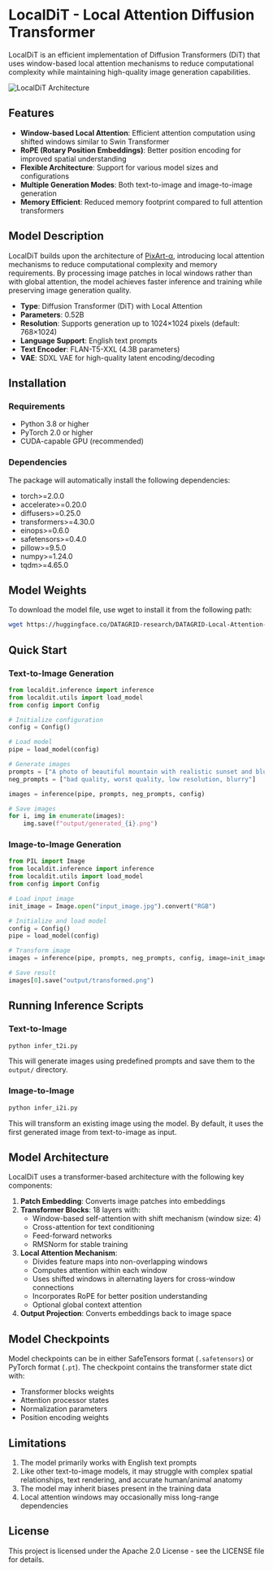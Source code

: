 # LocalDiT - Local Attention Diffusion Transformer

LocalDiT is an efficient implementation of Diffusion Transformers (DiT) that uses window-based local attention mechanisms to reduce computational complexity while maintaining high-quality image generation capabilities.

![LocalDiT Architecture](https://github.com/user-attachments/assets/d5e49e71-163a-4280-8f26-6fe424e9592d)

## Features

- **Window-based Local Attention**: Efficient attention computation using shifted windows similar to Swin Transformer
- **RoPE (Rotary Position Embeddings)**: Better position encoding for improved spatial understanding  
- **Flexible Architecture**: Support for various model sizes and configurations
- **Multiple Generation Modes**: Both text-to-image and image-to-image generation
- **Memory Efficient**: Reduced memory footprint compared to full attention transformers

## Model Description

LocalDiT builds upon the architecture of [PixArt-α](https://huggingface.co/PixArt-alpha/PixArt-XL-2-1024-MS), introducing local attention mechanisms to reduce computational complexity and memory requirements. By processing image patches in local windows rather than with global attention, the model achieves faster inference and training while preserving image generation quality.

- **Type**: Diffusion Transformer (DiT) with Local Attention
- **Parameters**: 0.52B
- **Resolution**: Supports generation up to 1024×1024 pixels (default: 768×1024)
- **Language Support**: English text prompts
- **Text Encoder**: FLAN-T5-XXL (4.3B parameters)
- **VAE**: SDXL VAE for high-quality latent encoding/decoding

## Installation

### Requirements

- Python 3.8 or higher
- PyTorch 2.0 or higher  
- CUDA-capable GPU (recommended)

### Dependencies

The package will automatically install the following dependencies:
- torch>=2.0.0
- accelerate>=0.20.0
- diffusers>=0.25.0
- transformers>=4.30.0
- einops>=0.6.0
- safetensors>=0.4.0
- pillow>=9.5.0
- numpy>=1.24.0
- tqdm>=4.65.0

## Model Weights

To download the model file, use wget to install it from the following path:
```bash
wget https://huggingface.co/DATAGRID-research/DATAGRID-Local-Attention-DiT-v1.0.0-0.52B/resolve/main/LocalDiT-1024.pt -P output/
```

## Quick Start

### Text-to-Image Generation

```python
from localdit.inference import inference
from localdit.utils import load_model
from config import Config

# Initialize configuration
config = Config()

# Load model
pipe = load_model(config)

# Generate images
prompts = ["A photo of beautiful mountain with realistic sunset and blue lake, highly detailed, masterpiece"]
neg_prompts = ["bad quality, worst quality, low resolution, blurry"]

images = inference(pipe, prompts, neg_prompts, config)

# Save images
for i, img in enumerate(images):
    img.save(f"output/generated_{i}.png")
```

### Image-to-Image Generation

```python
from PIL import Image
from localdit.inference import inference
from localdit.utils import load_model
from config import Config

# Load input image
init_image = Image.open("input_image.jpg").convert("RGB")

# Initialize and load model
config = Config()
pipe = load_model(config)

# Transform image
images = inference(pipe, prompts, neg_prompts, config, image=init_image)

# Save result
images[0].save("output/transformed.png")
```

## Running Inference Scripts

### Text-to-Image

```bash
python infer_t2i.py
```

This will generate images using predefined prompts and save them to the `output/` directory.

### Image-to-Image

```bash
python infer_i2i.py
```

This will transform an existing image using the model. By default, it uses the first generated image from text-to-image as input.

## Model Architecture

LocalDiT uses a transformer-based architecture with the following key components:

1. **Patch Embedding**: Converts image patches into embeddings
2. **Transformer Blocks**: 18 layers with:
   - Window-based self-attention with shift mechanism (window size: 4)
   - Cross-attention for text conditioning
   - Feed-forward networks
   - RMSNorm for stable training
3. **Local Attention Mechanism**:
   - Divides feature maps into non-overlapping windows
   - Computes attention within each window
   - Uses shifted windows in alternating layers for cross-window connections
   - Incorporates RoPE for better position understanding
   - Optional global context attention
4. **Output Projection**: Converts embeddings back to image space

## Model Checkpoints

Model checkpoints can be in either SafeTensors format (`.safetensors`) or PyTorch format (`.pt`). The checkpoint contains the transformer state dict with:

- Transformer blocks weights
- Attention processor states  
- Normalization parameters
- Position encoding weights

## Limitations

1. The model primarily works with English text prompts
2. Like other text-to-image models, it may struggle with complex spatial relationships, text rendering, and accurate human/animal anatomy
3. The model may inherit biases present in the training data
4. Local attention windows may occasionally miss long-range dependencies

## License

This project is licensed under the Apache 2.0 License - see the LICENSE file for details.